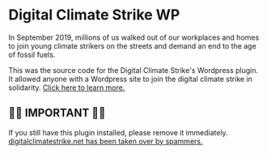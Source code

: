 # Digital Climate Strike WP

In September 2019, millions of us walked out of our workplaces and homes to join young climate strikers on the streets and demand an end to the age of fossil fuels.

This was the source code for the Digital Climate Strike's Wordpress plugin. It allowed anyone with a Wordpress site to join the digital climate strike in solidarity. [Click here to learn more.](https://globalclimatestrike.net)

## 🚨🚨 IMPORTANT 🚨🚨

If you still have this plugin installed, please remove it immediately. [digitalclimatestrike.net has been taken over by spammers.](https://github.com/fightforthefuture/digital-climate-strike-wp/issues/13)

